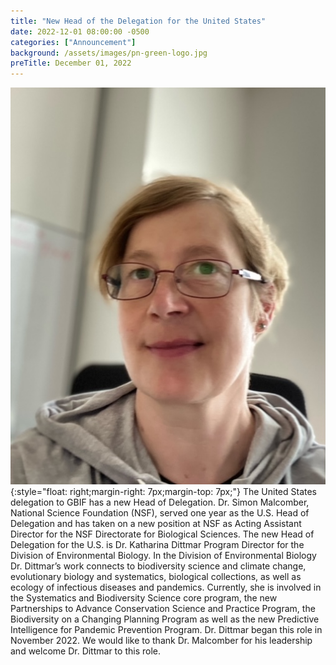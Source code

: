 ```yaml
---
title: "New Head of the Delegation for the United States" 
date: 2022-12-01 08:00:00 -0500 
categories: ["Announcement"] 
background: /assets/images/pn-green-logo.jpg
preTitle: December 01, 2022
--- 
```

![Dr. Katharina Dittmar](https://github.com/gbif/hp-bison/blob/master/assets/images/HoD_KDittmar.jpeg){:style="float: right;margin-right: 7px;margin-top: 7px;"}
The United States delegation to GBIF has a new Head of Delegation. Dr. Simon Malcomber, National Science Foundation (NSF), served one year as the U.S. Head of Delegation and has taken on a new position at NSF as Acting Assistant Director for the NSF Directorate for Biological Sciences. The new Head of Delegation for the U.S. is Dr. Katharina Dittmar Program Director for the Division of Environmental Biology. In the Division of Environmental Biology Dr. Dittmar’s work connects to biodiversity science and climate change, evolutionary biology and systematics, biological collections, as well as ecology of infectious diseases and pandemics. Currently, she is involved in the Systematics and Biodiversity Science core program, the new Partnerships to Advance Conservation Science and Practice Program, the Biodiversity on a Changing Planning Program as well as the new Predictive Intelligence for Pandemic Prevention Program. Dr. Dittmar began this role in November 2022. We would like to thank Dr. Malcomber for his leadership and welcome Dr. Dittmar to this role.

